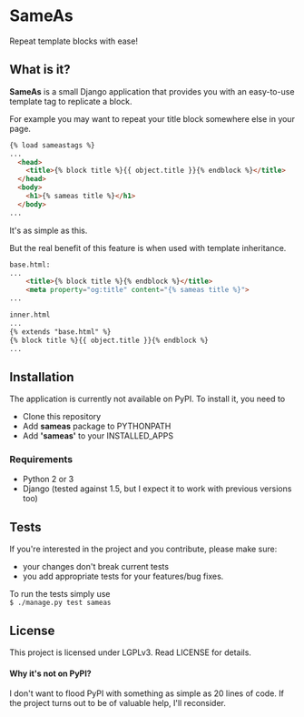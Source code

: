 # SameAs #
Repeat template blocks with ease!

## What is it? ##
**SameAs** is a small Django application that provides you with an
easy-to-use template tag to replicate a block.

For example you may want to repeat your title block somewhere else in
your page.
```html
{% load sameastags %}
...
  <head>
    <title>{% block title %}{{ object.title }}{% endblock %}</title>
  </head>
  <body>
    <h1>{% sameas title %}</h1>
  </body>
...
```
It's as simple as this.

But the real benefit of this feature is when used with template
inheritance.
```html
base.html:
...
    <title>{% block title %}{% endblock %}</title>
    <meta property="og:title" content="{% sameas title %}">
...

inner.html
...
{% extends "base.html" %}
{% block title %}{{ object.title }}{% endblock %}
...
```

## Installation ##
The application is currently not available on PyPI.  To install it,
you need to
* Clone this repository
* Add **sameas** package to PYTHONPATH
* Add **'sameas'** to your INSTALLED_APPS

### Requirements ###
* Python 2 or 3
* Django (tested against 1.5, but I expect it to work with previous
  versions too)

## Tests ##
If you're interested in the project and you contribute, please make
sure:
* your changes don't break current tests
* you add appropriate tests for your features/bug fixes.

To run the tests simply use  
`$ ./manage.py test sameas`

## License ##
This project is licensed under LGPLv3.  Read LICENSE for details.

#### Why it's not on PyPI? ####
I don't want to flood PyPI with something as simple as 20 lines
of code.  If the project turns out to be of valuable help, I'll
reconsider.
